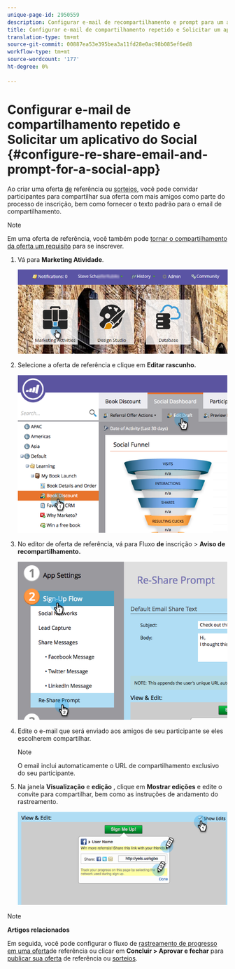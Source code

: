 ```yaml
---
unique-page-id: 2950559
description: Configurar e-mail de recompartilhamento e prompt para um aplicativo social - Documentos do Marketing - Documentação do produto
title: Configurar e-mail de compartilhamento repetido e Solicitar um aplicativo do Social
translation-type: tm+mt
source-git-commit: 00887ea53e395bea3a11fd28e0ac98b085ef6ed8
workflow-type: tm+mt
source-wordcount: '177'
ht-degree: 0%

---
```



# Configurar e-mail de compartilhamento repetido e Solicitar um aplicativo do Social {#configure-re-share-email-and-prompt-for-a-social-app}

Ao criar uma oferta [de](../../../../product-docs/demand-generation/social/referral-offers/create-a-referral-offer.md) referência ou [sorteios](../../../../product-docs/demand-generation/social/sweepstakes/create-sweepstakes.md), você pode convidar participantes para compartilhar sua oferta com mais amigos como parte do processo de inscrição, bem como fornecer o texto padrão para o email de compartilhamento.

>[!NOTE]
>
>Em uma oferta de referência, você também pode [tornar o compartilhamento da oferta um requisito](../../../../product-docs/demand-generation/social/social-functions/set-social-share-requirement.md) para se inscrever.

1. Vá para **Marketing Atividade**.

   ![](assets/login-marketing-activities-3.png)

1. Selecione a oferta de referência e clique em **Editar rascunho.**

   ![](assets/image2014-9-22-11-3a6-3a56.png)

1. No editor de oferta de referência, vá para Fluxo **de** inscrição > **Aviso de recompartilhamento.**

   ![](assets/image2014-9-22-11-3a7-3a9.png)

1. Edite o e-mail que será enviado aos amigos de seu participante se eles escolherem compartilhar.

   >[!NOTE]
   >
   >O email inclui automaticamente o URL de compartilhamento exclusivo do seu participante.

1. Na janela **Visualização** e **edição** , clique em **Mostrar edições** e edite o convite para compartilhar, bem como as instruções de andamento do rastreamento.

   ![](assets/image2014-9-22-11-3a7-3a49.png)

>[!NOTE]
>
>**Artigos relacionados**
>
>Em seguida, você pode configurar o fluxo de [rastreamento de progresso em uma oferta](configure-track-progress-flow-for-a-referral-offer.md)de referência ou clicar em **Concluir > Aprovar e fechar** para [publicar sua oferta](../../../../product-docs/demand-generation/social/referral-offers/publish-a-referral-offer.md) de referência ou [sorteios](../../../../product-docs/demand-generation/social/sweepstakes/create-sweepstakes.md).

